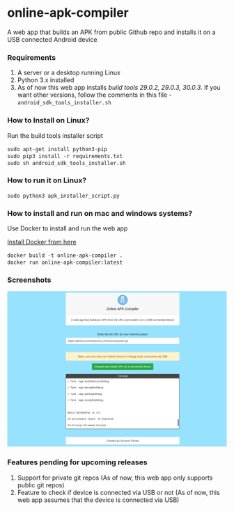 # online-apk-compiler
A web app that builds an APK from public Github repo and installs it on a USB connected Android device

### Requirements

1. A server or a desktop running Linux
2. Python 3.x installed
3. As of now this web app installs <i>build tools 29.0.2, 29.0.3, 30.0.3</i>. 
   If you want other versions, follow the comments in this file - ```android_sdk_tools_installer.sh```


### How to Install on Linux?
Run the build tools installer script
```shell
sudo apt-get install python3-pip
sudo pip3 install -r requirements.txt
sudo sh android_sdk_tools_installer.sh
```
### How to run it on Linux?
```shell
sudo python3 apk_installer_script.py
```

### How to install and run on mac and windows systems?
Use Docker to install and run the web app

<a href = "https://docs.docker.com/engine/install/">Install Docker from here</a>

```shell
docker build -t online-apk-compiler .
docker run online-apk-compiler:latest
```


### Screenshots

<img src = "https://github.com/Asutosh11/online-apk-compiler/blob/main/screenshots/apk_installer.png">


### Features pending for upcoming releases
1. Support for private git repos (As of now, this web app only supports public git repos)
2. Feature to check if device is connected via USB or not (As of now, this web app assumes that the device is connected via USB)

